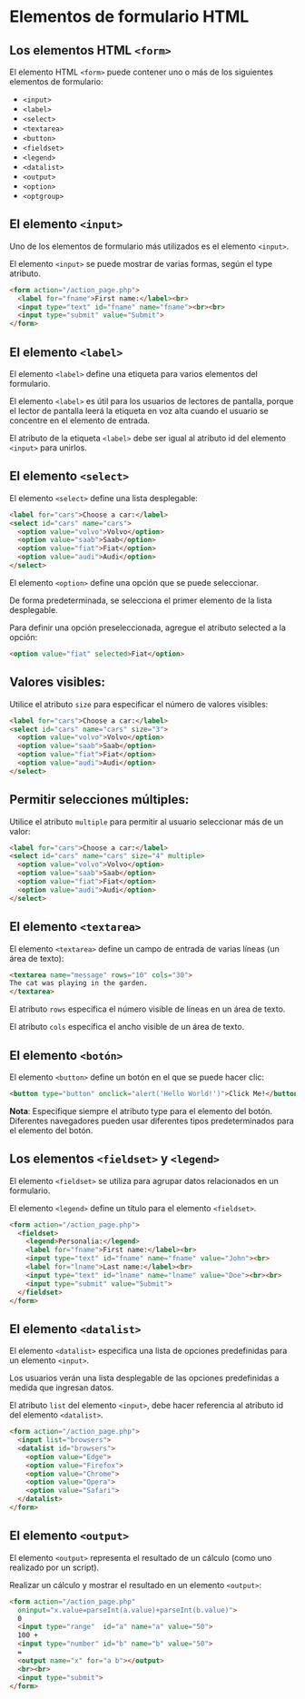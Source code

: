 # Elementos de formulario HTML

## Los elementos HTML `<form>`
El elemento HTML `<form>` puede contener uno o más de los siguientes elementos de formulario:

- `<input>`
- `<label>`
- `<select>`
- `<textarea>`
- `<button>`
- `<fieldset>`
- `<legend>`
- `<datalist>`
- `<output>`
- `<option>`
- `<optgroup>`

## El elemento `<input>`
Uno de los elementos de formulario más utilizados es el elemento `<input>`.

El elemento `<input>` se puede mostrar de varias formas, según el type atributo.
```html
<form action="/action_page.php">
  <label for="fname">First name:</label><br>
  <input type="text" id="fname" name="fname"><br><br>
  <input type="submit" value="Submit">
</form>
```
## El elemento `<label>`
El elemento `<label>` define una etiqueta para varios elementos del formulario.

El elemento `<label>` es útil para los usuarios de lectores de pantalla, porque el lector de pantalla leerá la etiqueta en voz alta cuando el usuario se concentre en el elemento de entrada.

El atributo de la etiqueta `<label>` debe ser igual al atributo id del elemento `<input>`  para unirlos.

## El elemento `<select>`
El elemento `<select>` define una lista desplegable:

```html
<label for="cars">Choose a car:</label>
<select id="cars" name="cars">
  <option value="volvo">Volvo</option>
  <option value="saab">Saab</option>
  <option value="fiat">Fiat</option>
  <option value="audi">Audi</option>
</select>
```
El elemento `<option>` define una opción que se puede seleccionar.

De forma predeterminada, se selecciona el primer elemento de la lista desplegable.

Para definir una opción preseleccionada, agregue el atributo selected a la opción:
```html
<option value="fiat" selected>Fiat</option>
```
## Valores visibles:
Utilice el atributo `size` para especificar el número de valores visibles:

```html
<label for="cars">Choose a car:</label>
<select id="cars" name="cars" size="3">
  <option value="volvo">Volvo</option>
  <option value="saab">Saab</option>
  <option value="fiat">Fiat</option>
  <option value="audi">Audi</option>
</select>
```

## Permitir selecciones múltiples:
Utilice el atributo `multiple` para permitir al usuario seleccionar más de un valor:
```html
<label for="cars">Choose a car:</label>
<select id="cars" name="cars" size="4" multiple>
  <option value="volvo">Volvo</option>
  <option value="saab">Saab</option>
  <option value="fiat">Fiat</option>
  <option value="audi">Audi</option>
</select>
```

## El elemento `<textarea>`
El elemento `<textarea>` define un campo de entrada de varias líneas (un área de texto):

```html
<textarea name="message" rows="10" cols="30">
The cat was playing in the garden.
</textarea>
```
El atributo `rows` especifica el número visible de líneas en un área de texto.

El atributo `cols` especifica el ancho visible de un área de texto.

## El elemento `<botón>`
El elemento `<button>` define un botón en el que se puede hacer clic:
```html
<button type="button" onclick="alert('Hello World!')">Click Me!</button>
```

**Nota**: Especifique siempre el atributo type para el elemento del botón. Diferentes navegadores pueden usar diferentes tipos predeterminados para el elemento del botón.

## Los elementos `<fieldset>` y `<legend>`
El elemento `<fieldset>` se utiliza para agrupar datos relacionados en un formulario.

El elemento `<legend>` define un título para el elemento `<fieldset>`.
```html
<form action="/action_page.php">
  <fieldset>
    <legend>Personalia:</legend>
    <label for="fname">First name:</label><br>
    <input type="text" id="fname" name="fname" value="John"><br>
    <label for="lname">Last name:</label><br>
    <input type="text" id="lname" name="lname" value="Doe"><br><br>
    <input type="submit" value="Submit">
  </fieldset>
</form>
```

## El elemento `<datalist>`
El elemento `<datalist>` especifica una lista de opciones predefinidas para un elemento `<input>`.

Los usuarios verán una lista desplegable de las opciones predefinidas a medida que ingresan datos.

El atributo `list` del elemento `<input>`, debe hacer referencia al atributo id del elemento `<datalist>`.
```html
<form action="/action_page.php">
  <input list="browsers">
  <datalist id="browsers">
    <option value="Edge">
    <option value="Firefox">
    <option value="Chrome">
    <option value="Opera">
    <option value="Safari">
  </datalist>
</form>
```
## El elemento `<output>`
El elemento `<output>` representa el resultado de un cálculo (como uno realizado por un script).

Realizar un cálculo y mostrar el resultado en un elemento `<output>`:
```html
<form action="/action_page.php"
  oninput="x.value=parseInt(a.value)+parseInt(b.value)">
  0
  <input type="range"  id="a" name="a" value="50">
  100 +
  <input type="number" id="b" name="b" value="50">
  =
  <output name="x" for="a b"></output>
  <br><br>
  <input type="submit">
</form>
```